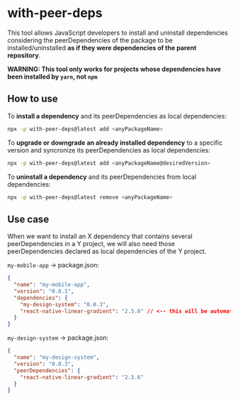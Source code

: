 # with-peer-deps

This tool allows JavaScript developers to install and uninstall dependencies considering the peerDependencies of the package to be installed/uninstalled **as if they were dependencies of the parent repository**.

**WARNING: This tool only works for projects whose dependencies have been installed by `yarn`, not `npm`**

## How to use

To **install a dependency** and its peerDependencies as local dependencies:

```bash
npx -p with-peer-deps@latest add <anyPackageName>
```

To **upgrade or downgrade an already installed dependency** to a specific version and syncronize its peerDependencies as local dependencies:

```bash
npx -p with-peer-deps@latest add <anyPackageName@desiredVersion>
```

To **uninstall a dependency** and its peerDependencies from local dependencies:

```bash
npx -p with-peer-deps@latest remove <anyPackageName>
```

## Use case

When we want to install an X dependency that contains several peerDependencies in a Y project, we will also need those peerDependencies declared as local dependencies of the Y project.

`my-mobile-app` -> package.json:

```json
{
  "name": "my-mobile-app",
  "version": "0.0.1",
  "dependencies": {
    "my-design-system": "0.0.3",
    "react-native-linear-gradient": "2.5.6" // <-- this will be automatically appended when you add my-design-system using `with-peer-deps add my-design-system`
  }
}
```

`my-design-system` -> package.json:

```json
{
  "name": "my-design-system",
  "version": "0.0.3",
  "peerDependencies": {
    "react-native-linear-gradient": "2.5.6"
  }
}
```
